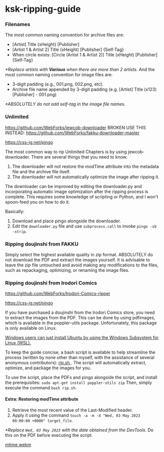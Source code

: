 # ksk-ripping-guide

### Filenames
The most common naming convention for archive files are:

- [Artist] Title (xHeight) [Publisher]
- [Artist 1 & Artist 2] Title (xHeight) [Publisher] {Self-Tag}
- When circle exists: [Circle (Artist 1 & Artist 2)] Title (xHeight) [Publisher] {Self-Tag}

_*Replace artists with **Various** when there are more than 2 artists._
And the most common naming convention for image files are:

- 3-digit padding (e.g., 001.png, 002.png, etc).
- Archive file name appended by 3-digit padding (e.g. [Artist] Title (x123) [Publisher] - 001.png)

_*ABSOLUTELY do not add self-tag in the image file names._

### Unlimited

https://github.com/WebForks/jewcob-downloader BROKEN USE THIS INSTEAD: https://github.com/WebForks/fakku-downloader-master

https://css-ig.net/pingo

The most common way to rip Unlimited Chapters is by using jewcob-downloader. There are several things that you need to know: 

1) The downloader will not restore the modTime attribute into the metadata file and the archive file itself.
2) The downloader will not automatically optimize the image after ripping it.

The downloader can be improved by editing the downloader.py and incorporating automatic image optimization after the ripping process is complete. This requires some knowledge of scripting or Python, and I won't spoon-feed you on how to do it.

Basically: 
1) Download and place pingo alongside the downloader.
2) Edit the ```downloader.py``` file and use ```subprocess.call``` to invoke ```pingo -sb -strip```.
   
  
  
### Ripping doujinshi from FAKKU
Simply select the highest available quality in zip format. ABSOLUTELY do not download the PDF and extract the images yourself. It is advisable to leave the zip file untouched and avoid making any modifications to the files, such as repackaging, optimizing, or renaming the image files.

### Ripping doujinshi from Irodori Comics

https://github.com/WebForks/Irodori-Comics-ripper

https://css-ig.net/pingo

If you have purchased a doujinshi from the Irodori Comics store, you need to extract the images from the PDF. This can be done by using pdfimages, which is available in the poppler-utils package. Unfortunately, this package is only available on Linux.

<u> Windows users can just install Ubuntu by using the Windows Subsystem for Linux (WSL). </u>

To keep the guide concise, a bash script is available to help streamline the process (written by none other than myself, with the assistance of several anonymous contributors): <u> rip.sh </u> . The script will automatically extract, optimize, and package the images for you.

To use the script, place the PDFs and pingo alongside the script, and install the prerequisites:
```sudo apt-get install poppler-utils zip```
Then, simply execute the command ```bash rip.sh```.

#### Extra: Restoring modTime attribute

1) Retrieve the most recent value of the Last-Modified header.
2) Apply it using the command ```touch -a -m -d "Wed, 03 May 2023 00:00:00 +0000" target_file```.

_*Replace ```Wed, 03 May 2023``` with the date obtained from the DevTools._
Do this on the PDF before executing the script.

[mtime.webm](https://github.com/WebForks/ksk-ripping-guide/assets/35718739/c8ef1b7f-8fcc-455a-a60b-8224bd632c1d)

